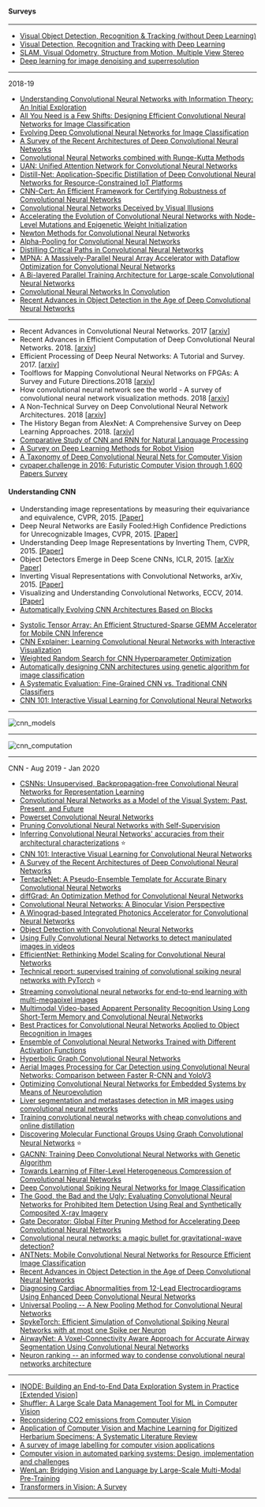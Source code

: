 #### Surveys

---------------
- [Visual Object Detection, Recognition & Tracking (without Deep Learning)](https://www.slideshare.net/yuhuang/visual-object-detection-recognition-tracking-without-deep-learning)
- [Visual Detection, Recognition and Tracking with Deep Learning](https://www.slideshare.net/yuhuang/visual-detection-recognition-and-tracking-with-deep-learning)
- [SLAM, Visual Odometry, Structure from Motion, Multiple View Stereo](https://www.slideshare.net/yuhuang/visual-slam-structure-from-motion-multiple-view-stereo)
- [Deep learning for image denoising and superresolution](https://www.slideshare.net/yuhuang/deep-learning-for-image-denoising-superresolution-27435126)
---------------------
2018-19

- [Understanding Convolutional Neural Networks with Information Theory: An Initial Exploration](https://arxiv.org/abs/1804.06537v3)
- [All You Need is a Few Shifts: Designing Efficient Convolutional Neural Networks for Image Classification](https://arxiv.org/abs/1903.05285v1)
- [Evolving Deep Convolutional Neural Networks for Image Classification](https://arxiv.org/abs/1710.10741v3)
- [A Survey of the Recent Architectures of Deep Convolutional Neural Networks](https://arxiv.org/abs/1901.06032v1)
- [Convolutional Neural Networks combined with Runge-Kutta Methods](https://arxiv.org/abs/1802.08831v6)
- [UAN: Unified Attention Network for Convolutional Neural Networks](https://arxiv.org/abs/1901.05376v1)
- [Distill-Net: Application-Specific Distillation of Deep Convolutional Neural Networks for Resource-Constrained IoT Platforms](https://arxiv.org/abs/1812.07390v1)
- [CNN-Cert: An Efficient Framework for Certifying Robustness of Convolutional Neural Networks](https://arxiv.org/abs/1811.12395v1)
- [Convolutional Neural Networks Deceived by Visual Illusions](https://arxiv.org/abs/1811.10565v1)
- [Accelerating the Evolution of Convolutional Neural Networks with Node-Level Mutations and Epigenetic Weight Initialization](https://arxiv.org/abs/1811.08286v1)
- [Newton Methods for Convolutional Neural Networks](https://arxiv.org/abs/1811.06100v1)
- [Alpha-Pooling for Convolutional Neural Networks](https://arxiv.org/abs/1811.03436v1)
- [Distilling Critical Paths in Convolutional Neural Networks](https://arxiv.org/abs/1811.02643v2)
- [MPNA: A Massively-Parallel Neural Array Accelerator with Dataflow Optimization for Convolutional Neural Networks](https://arxiv.org/abs/1810.12910v1)
- [A Bi-layered Parallel Training Architecture for Large-scale Convolutional Neural Networks](https://arxiv.org/abs/1810.07742v1)
- [Convolutional Neural Networks In Convolution](https://arxiv.org/abs/1810.03946v1)
- [Recent Advances in Object Detection in the Age of Deep Convolutional Neural Networks](https://arxiv.org/abs/1809.03193v1)



----------------

- Recent Advances in Convolutional Neural Networks. 2017 [[arxiv](https://arxiv.org/abs/1512.07108v6)]
- Recent Advances in Efficient Computation of Deep Convolutional Neural Networks. 2018. [[arxiv](https://arxiv.org/abs/1802.00939v2)]
- Efficient Processing of Deep Neural Networks: A Tutorial and Survey. 2017. [[arxiv](https://arxiv.org/abs/1703.09039v2)]
- Toolflows for Mapping Convolutional Neural Networks on FPGAs: A Survey and Future Directions.2018 [[arxiv](https://arxiv.org/abs/1803.05900v1)]
- How convolutional neural network see the world - A survey of convolutional neural network visualization methods. 2018 [[arxiv](https://arxiv.org/abs/1804.11191v2)]
- A Non-Technical Survey on Deep Convolutional Neural Network Architectures. 2018 [[arxiv](https://arxiv.org/abs/1803.02129v1)]
- The History Began from AlexNet: A Comprehensive Survey on Deep Learning Approaches. 2018. [[arxiv](https://arxiv.org/abs/1803.01164v1)]
- [Comparative Study of CNN and RNN for Natural Language Processing](https://arxiv.org/pdf/1702.01923v1.pdf)
- [A Survey on Deep Learning Methods for Robot Vision](https://arxiv.org/ftp/arxiv/papers/1803/1803.10862.pdf)
- [A Taxonomy of Deep Convolutional Neural Nets for Computer Vision](https://arxiv.org/pdf/1601.06615v1.pdf)
- [cvpaper.challenge in 2016: Futuristic Computer
Vision through 1,600 Papers Survey](https://arxiv.org/pdf/1707.06436v1.pdf)


#### Understanding CNN

*  Understanding image representations by measuring their equivariance and equivalence, CVPR, 2015. [[Paper]](http://www.cv-foundation.org/openaccess/content_cvpr_2015/papers/Lenc_Understanding_Image_Representations_2015_CVPR_paper.pdf)
* Deep Neural Networks are Easily Fooled:High Confidence Predictions for Unrecognizable Images, CVPR, 2015. [[Paper]](http://www.cv-foundation.org/openaccess/content_cvpr_2015/papers/Nguyen_Deep_Neural_Networks_2015_CVPR_paper.pdf)
* Understanding Deep Image Representations by Inverting Them, CVPR, 2015. [[Paper]](http://www.cv-foundation.org/openaccess/content_cvpr_2015/papers/Mahendran_Understanding_Deep_Image_2015_CVPR_paper.pdf)
*  Object Detectors Emerge in Deep Scene CNNs, ICLR, 2015. [[arXiv Paper]](http://arxiv.org/abs/1412.6856)
*  Inverting Visual Representations with Convolutional Networks, arXiv, 2015. [[Paper]](http://arxiv.org/abs/1506.02753)
*  Visualizing and Understanding Convolutional Networks, ECCV, 2014. [[Paper]](https://www.cs.nyu.edu/~fergus/papers/zeilerECCV2014.pdf)
* [Automatically Evolving CNN Architectures Based on Blocks](https://arxiv.org/abs/1810.11875v1)
- [Systolic Tensor Array: An Efficient Structured-Sparse GEMM Accelerator for Mobile CNN Inference](https://arxiv.org/abs/2005.08098v1)
- [CNN Explainer: Learning Convolutional Neural Networks with Interactive Visualization](https://arxiv.org/abs/2004.15004v2)
- [Weighted Random Search for CNN Hyperparameter Optimization](https://arxiv.org/abs/2003.13300v1)
- [Automatically designing CNN architectures using genetic algorithm for image classification](https://arxiv.org/abs/1808.03818v3)
- [A Systematic Evaluation: Fine-Grained CNN vs. Traditional CNN Classifiers](https://arxiv.org/abs/2003.11154v1)
- [CNN 101: Interactive Visual Learning for Convolutional Neural Networks](https://arxiv.org/abs/2001.02004v3)

------------
![cnn_models](https://github.com/gopala-kr/CNNs/blob/master/resources/img/cnn_models.PNG)

------------

![cnn_computation](https://github.com/gopala-kr/CNNs/blob/master/resources/img/cnn_computation.PNG)

-------------------------

CNN - Aug 2019 - Jan 2020

- [CSNNs: Unsupervised, Backpropagation-free Convolutional Neural Networks for Representation Learning](https://arxiv.org/abs/2001.10388v2)
- [Convolutional Neural Networks as a Model of the Visual System: Past, Present, and Future](https://arxiv.org/abs/2001.07092v1)
- [Powerset Convolutional Neural Networks](https://arxiv.org/abs/1909.02253v4)
- [Pruning Convolutional Neural Networks with Self-Supervision](https://arxiv.org/abs/2001.03554v1)
- [Inferring Convolutional Neural Networks' accuracies from their architectural characterizations](https://arxiv.org/abs/2001.02160v2) :star:
- [CNN 101: Interactive Visual Learning for Convolutional Neural Networks](https://arxiv.org/abs/2001.02004v1)
- [A Survey of the Recent Architectures of Deep Convolutional Neural Networks](https://arxiv.org/abs/1901.06032v4)
- [TentacleNet: A Pseudo-Ensemble Template for Accurate Binary Convolutional Neural Networks](https://arxiv.org/abs/1912.10103v2)
- [diffGrad: An Optimization Method for Convolutional Neural Networks](https://arxiv.org/abs/1909.11015v2)
- [Convolutional Neural Networks: A Binocular Vision Perspective](https://arxiv.org/abs/1912.10201v1)
- [A Winograd-based Integrated Photonics Accelerator for Convolutional Neural Networks](https://arxiv.org/abs/1906.10487v2)
- [Object Detection with Convolutional Neural Networks](https://arxiv.org/abs/1912.01844v1)
- [Using Fully Convolutional Neural Networks to detect manipulated images in videos](https://arxiv.org/abs/1911.13269v1)
- [EfficientNet: Rethinking Model Scaling for Convolutional Neural Networks](https://arxiv.org/abs/1905.11946v3)
- [Technical report: supervised training of convolutional spiking neural networks with PyTorch](https://arxiv.org/abs/1911.10124v1) :star:
- [Streaming convolutional neural networks for end-to-end learning with multi-megapixel images](https://arxiv.org/abs/1911.04432v1)
- [Multimodal Video-based Apparent Personality Recognition Using Long Short-Term Memory and Convolutional Neural Networks](https://arxiv.org/abs/1911.00381v1)
- [Best Practices for Convolutional Neural Networks Applied to Object Recognition in Images](https://arxiv.org/abs/1910.13029v1)
- [Ensemble of Convolutional Neural Networks Trained with Different Activation Functions](https://arxiv.org/abs/1905.02473v4)
- [Hyperbolic Graph Convolutional Neural Networks](https://arxiv.org/abs/1910.12933v1)
- [Aerial Images Processing for Car Detection using Convolutional Neural Networks: Comparison between Faster R-CNN and YoloV3](https://arxiv.org/abs/1910.07234v1)
- [Optimizing Convolutional Neural Networks for Embedded Systems by Means of Neuroevolution](https://arxiv.org/abs/1910.06854v1)
- [Liver segmentation and metastases detection in MR images using convolutional neural networks](https://arxiv.org/abs/1910.06635v1)
- [Training convolutional neural networks with cheap convolutions and online distillation](https://arxiv.org/abs/1909.13063v3)
- [Discovering Molecular Functional Groups Using Graph Convolutional Neural Networks](https://arxiv.org/abs/1812.00265v3) :star:
- [GACNN: Training Deep Convolutional Neural Networks with Genetic Algorithm](https://arxiv.org/abs/1909.13354v1)
- [Towards Learning of Filter-Level Heterogeneous Compression of Convolutional Neural Networks](https://arxiv.org/abs/1904.09872v4)
- [Deep Convolutional Spiking Neural Networks for Image Classification](https://arxiv.org/abs/1903.12272v2)
- [The Good, the Bad and the Ugly: Evaluating Convolutional Neural Networks for Prohibited Item Detection Using Real and Synthetically Composited X-ray Imagery](https://arxiv.org/abs/1909.11508v1)
- [Gate Decorator: Global Filter Pruning Method for Accelerating Deep Convolutional Neural Networks](https://arxiv.org/abs/1909.08174v1)
- [Convolutional neural networks: a magic bullet for gravitational-wave detection?](https://arxiv.org/abs/1904.08693v2)
- [ANTNets: Mobile Convolutional Neural Networks for Resource Efficient Image Classification](https://arxiv.org/abs/1904.03775v2)
- [Recent Advances in Object Detection in the Age of Deep Convolutional Neural Networks](https://arxiv.org/abs/1809.03193v2)
- [Diagnosing Cardiac Abnormalities from 12-Lead Electrocardiograms Using Enhanced Deep Convolutional Neural Networks](https://arxiv.org/abs/1908.06802v1)
- [Universal Pooling -- A New Pooling Method for Convolutional Neural Networks](https://arxiv.org/abs/1907.11440v1)
- [SpykeTorch: Efficient Simulation of Convolutional Spiking Neural Networks with at most one Spike per Neuron](https://arxiv.org/abs/1903.02440v2)
- [AirwayNet: A Voxel-Connectivity Aware Approach for Accurate Airway Segmentation Using Convolutional Neural Networks](https://arxiv.org/abs/1907.06852v1)
- [Neuron ranking -- an informed way to condense convolutional neural networks architecture](https://arxiv.org/abs/1907.02519v2)
-----------
- [INODE: Building an End-to-End Data Exploration System in Practice [Extended Vision]](https://arxiv.org/pdf/2104.04194v1.pdf)
- [Shuffler: A Large Scale Data Management Tool for ML in Computer Vision](https://arxiv.org/pdf/2104.05125v1.pdf)
- [Reconsidering CO2 emissions from Computer Vision](https://arxiv.org/pdf/2104.08702v1.pdf)
- [Application of Computer Vision and Machine Learning for Digitized Herbarium Specimens: A Systematic Literature Review](https://arxiv.org/ftp/arxiv/papers/2104/2104.08732.pdf)
- [A survey of image labelling for computer vision applications](https://arxiv.org/ftp/arxiv/papers/2104/2104.08885.pdf)
- [Computer vision in automated parking systems: Design, implementation and challenges](https://arxiv.org/pdf/2104.12537v1.pdf)
- [WenLan: Bridging Vision and Language by Large-Scale Multi-Modal Pre-Training](https://arxiv.org/pdf/2103.06561v5.pdf)
- [Transformers in Vision: A Survey](https://arxiv.org/pdf/2101.01169v2.pdf)


---------
